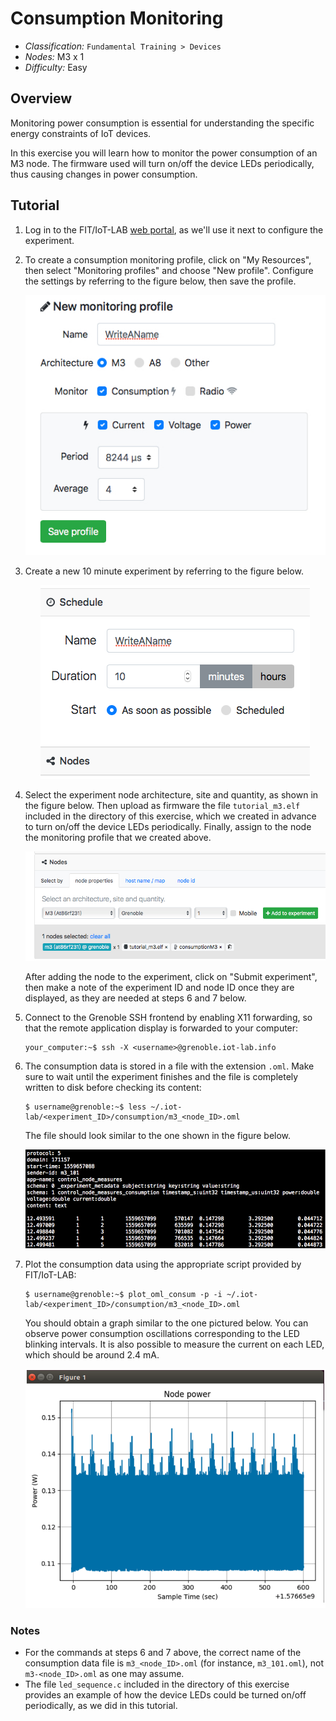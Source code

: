 

# Consumption Monitoring

* _Classification:_ `Fundamental Training > Devices`
* _Nodes:_ M3 x 1
* _Difficulty:_ Easy


## Overview

Monitoring power consumption is essential for understanding the
specific energy constraints of IoT devices.

In this exercise you will learn how to monitor the power consumption
of an M3 node. The firmware used will turn on/off the device LEDs
periodically, thus causing changes in power consumption.


## Tutorial

1. Log in to the FIT/IoT-LAB [web
portal](https://www.iot-lab.info/testbed/dashboard), as we'll use it
next to configure the experiment.

2. To create a consumption monitoring profile, click on "My
Resources", then select "Monitoring profiles" and choose "New
profile". Configure the settings by referring to the figure below,
then save the profile.
	<div align=center><img src="new_monitoring_profile.png"></div>

3. Create a new 10 minute experiment by referring to the figure below.
	<div align=center><img src="schedule_experiment.png"></div>

4. Select the experiment node architecture, site and quantity, as
shown in the figure below. Then upload as firmware the file
`tutorial_m3.elf` included in the directory of this exercise, which we
created in advance to turn on/off the device LEDs
periodically. Finally, assign to the node the monitoring profile that
we created above.
	<div align=center><img src="select_node.png"></div>

	After adding the node to the experiment, click on "Submit
	experiment", then make a note of the experiment ID and node ID
	once they are displayed, as they are needed at steps 6 and 7
	below.

4. Connect to the Grenoble SSH frontend by enabling X11 forwarding, so
that the remote application display is forwarded to your computer:
	```
	your_computer:~$ ssh -X <username>@grenoble.iot-lab.info
	```

5. The consumption data is stored in a file with the extension
`.oml`. Make sure to wait until the experiment finishes and the file
is completely written to disk before checking its content:
	```
	$ username@grenoble:~$ less ~/.iot-lab/<experiment_ID>/consumption/m3_<node_ID>.oml
	```

	The file should look similar to the one shown in the figure
	below.
	<div align=center><img src="consumption_data.png"></div>

6. Plot the consumption data using the appropriate script provided by
FIT/IoT-LAB:
	```
	$ username@grenoble:~$ plot_oml_consum -p -i ~/.iot-lab/<experiment_ID>/consumption/m3_<node_ID>.oml
	```

	You should obtain a graph similar to the one pictured
	below. You can observe power consumption oscillations
	corresponding to the LED blinking intervals. It is also
	possible to measure the current on each LED, which should be
	around 2.4 mA.
	<div align=center><img src="consumption_plot.png"></div>

### Notes

* For the commands at steps 6 and 7 above, the correct name of the
  consumption data file is `m3_<node_ID>.oml` (for instance,
  `m3_101.oml`), not `m3-<node_ID>.oml` as one may assume.
* The file `led_sequence.c` included in the directory of this exercise
  provides an example of how the device LEDs could be turned on/off
  periodically, as we did in this tutorial.
